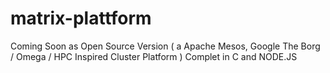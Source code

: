 matrix-plattform
================

Coming Soon as Open Source Version ( a Apache Mesos, Google The Borg / Omega / HPC Inspired Cluster Platform ) Complet in C and NODE.JS
